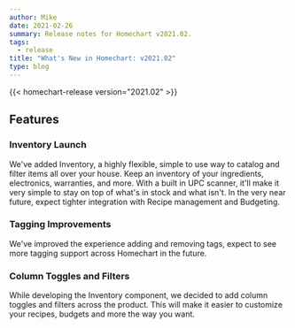```yaml
---
author: Mike
date: 2021-02-26
summary: Release notes for Homechart v2021.02.
tags:
  - release
title: "What's New in Homechart: v2021.02"
type: blog
---
```


{{< homechart-release version="2021.02" >}}

## Features

### Inventory Launch

We've added Inventory, a highly flexible, simple to use way to catalog and filter items all over your house.  Keep an inventory of your ingredients, electronics, warranties, and more.  With a built in UPC scanner, it'll make it very simple to stay on top of what's in stock and what isn't.  In the very near future, expect tighter integration with Recipe management and Budgeting.

### Tagging Improvements

We've improved the experience adding and removing tags, expect to see more tagging support across Homechart in the future.

### Column Toggles and Filters

While developing the Inventory component, we decided to add column toggles and filters across the product.  This will make it easier to customize your recipes, budgets and more the way you want.
